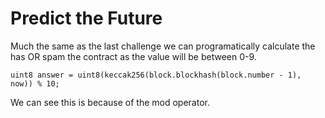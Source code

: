 # Predict the Future

Much the same as the last challenge we can programatically calculate the has OR spam the contract as the value will be between 0-9.

```uint8 answer = uint8(keccak256(block.blockhash(block.number - 1), now)) % 10;```

We can see this is because of the mod operator.